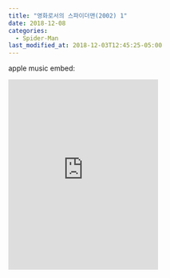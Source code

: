 ```yaml
---
title: "영화로서의 스파이더맨(2002) 1"
date: 2018-12-08
categories:
  - Spider-Man
last_modified_at: 2018-12-03T12:45:25-05:00
---
```

apple music embed:
<iframe src="https://embed.music.apple.com/jp/playlist/car-play/pl.u-d2b0kyjtDpLAA9" width="300" height="380" frameborder="0" allowtransparency="true"></iframe>
